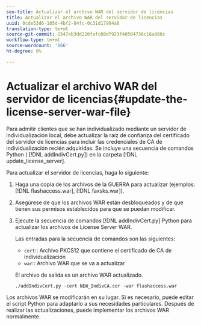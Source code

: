 ```yaml
---
seo-title: Actualizar el archivo WAR del servidor de licencias
title: Actualizar el archivo WAR del servidor de licencias
uuid: 0cde53d6-185d-4bf2-84fc-0c31d17904a8
translation-type: tm+mt
source-git-commit: 1547eb3dd220fafc08df923f40504736c16a866c
workflow-type: tm+mt
source-wordcount: '166'
ht-degree: 0%

---
```



# Actualizar el archivo WAR del servidor de licencias{#update-the-license-server-war-file}

Para admitir clientes que se han individualizado mediante un servidor de individualización local, debe actualizar la raíz de confianza del certificado del servidor de licencias para incluir las credenciales de CA de individualización recién adquiridas. Se incluye una secuencia de comandos Python ( [!DNL addIndivCert.py]) en la carpeta [!DNL update_license_server].

Para actualizar el servidor de licencias, haga lo siguiente:

1. Haga una copia de los archivos de la GUERRA para actualizar (ejemplos: [!DNL flashaccess.war], [!DNL faxsks.war]).
1. Asegúrese de que los archivos WAR están desbloqueados y de que tienen sus permisos establecidos para que se puedan modificar.
1. Ejecute la secuencia de comandos [!DNL addIndivCert.py] Python para actualizar los archivos de License Server WAR.

   Las entradas para la secuencia de comandos son las siguientes:

   * `cert`:: Archivo PKCS12 que contiene el certificado de CA de individualización
   * `war`:: Archivo WAR que se va a actualizar

   El archivo de salida es un archivo WAR actualizado.

   ```
   ./addIndivCert.py -cert NEW_IndivCA.cer -war flashaccess.war
   ```

Los archivos WAR se modificarán en su lugar. Si es necesario, puede editar el script Python para adaptarlo a sus necesidades particulares. Después de realizar las actualizaciones, puede implementar los archivos WAR normalmente.
